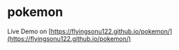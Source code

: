 # pokemon

Live Demo on [https://flyingsonu122.github.io/pokemon/](https://flyingsonu122.github.io/pokemon/)